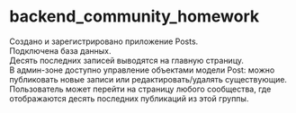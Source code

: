 # backend_community_homework  
Создано и зарегистрировано приложение Posts.  
Подключена база данных.  
Десять последних записей выводятся на главную страницу.  
В админ-зоне доступно управление объектами модели Post: можно публиковать новые записи или редактировать/удалять существующие.  
Пользователь может перейти на страницу любого сообщества, где отображаются десять последних публикаций из этой группы.  
